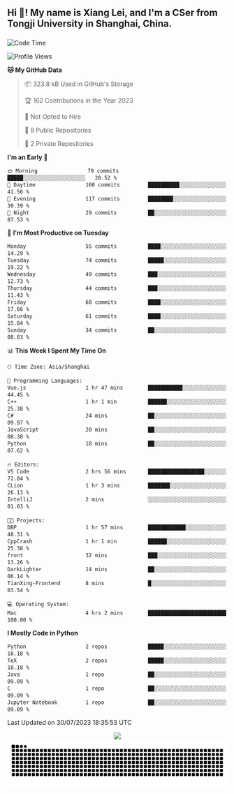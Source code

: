 <h2 align="left">Hi 👋! My name is Xiang Lei, and I'm a CSer from Tongji University in Shanghai, China.</h2>

###

<!--START_SECTION:waka-->
![Code Time](http://img.shields.io/badge/Code%20Time-92%20hrs%202%20mins-blue)

![Profile Views](http://img.shields.io/badge/Profile%20Views-219-blue)

**🐱 My GitHub Data** 

> 📦 323.8 kB Used in GitHub's Storage 
 > 
> 🏆 162 Contributions in the Year 2023
 > 
> 🚫 Not Opted to Hire
 > 
> 📜 9 Public Repositories 
 > 
> 🔑 2 Private Repositories 
 > 
**I'm an Early 🐤** 

```text
🌞 Morning                79 commits          █████░░░░░░░░░░░░░░░░░░░░   20.52 % 
🌆 Daytime                160 commits         ██████████░░░░░░░░░░░░░░░   41.56 % 
🌃 Evening                117 commits         ████████░░░░░░░░░░░░░░░░░   30.39 % 
🌙 Night                  29 commits          ██░░░░░░░░░░░░░░░░░░░░░░░   07.53 % 
```
📅 **I'm Most Productive on Tuesday** 

```text
Monday                   55 commits          ████░░░░░░░░░░░░░░░░░░░░░   14.29 % 
Tuesday                  74 commits          █████░░░░░░░░░░░░░░░░░░░░   19.22 % 
Wednesday                49 commits          ███░░░░░░░░░░░░░░░░░░░░░░   12.73 % 
Thursday                 44 commits          ███░░░░░░░░░░░░░░░░░░░░░░   11.43 % 
Friday                   68 commits          ████░░░░░░░░░░░░░░░░░░░░░   17.66 % 
Saturday                 61 commits          ████░░░░░░░░░░░░░░░░░░░░░   15.84 % 
Sunday                   34 commits          ██░░░░░░░░░░░░░░░░░░░░░░░   08.83 % 
```


📊 **This Week I Spent My Time On** 

```text
🕑︎ Time Zone: Asia/Shanghai

💬 Programming Languages: 
Vue.js                   1 hr 47 mins        ███████████░░░░░░░░░░░░░░   44.45 % 
C++                      1 hr 1 min          ██████░░░░░░░░░░░░░░░░░░░   25.38 % 
C#                       24 mins             ██░░░░░░░░░░░░░░░░░░░░░░░   09.97 % 
JavaScript               20 mins             ██░░░░░░░░░░░░░░░░░░░░░░░   08.30 % 
Python                   18 mins             ██░░░░░░░░░░░░░░░░░░░░░░░   07.62 % 

🔥 Editors: 
VS Code                  2 hrs 56 mins       ██████████████████░░░░░░░   72.84 % 
CLion                    1 hr 3 mins         ███████░░░░░░░░░░░░░░░░░░   26.13 % 
IntelliJ                 2 mins              ░░░░░░░░░░░░░░░░░░░░░░░░░   01.03 % 

🐱‍💻 Projects: 
DBP                      1 hr 57 mins        ████████████░░░░░░░░░░░░░   48.31 % 
CppCrash                 1 hr 1 min          ██████░░░░░░░░░░░░░░░░░░░   25.38 % 
front                    32 mins             ███░░░░░░░░░░░░░░░░░░░░░░   13.26 % 
DarkLighter              14 mins             ██░░░░░░░░░░░░░░░░░░░░░░░   06.14 % 
TianXing-Frontend        8 mins              █░░░░░░░░░░░░░░░░░░░░░░░░   03.54 % 

💻 Operating System: 
Mac                      4 hrs 2 mins        █████████████████████████   100.00 % 
```

**I Mostly Code in Python** 

```text
Python                   2 repos             █████░░░░░░░░░░░░░░░░░░░░   18.18 % 
TeX                      2 repos             █████░░░░░░░░░░░░░░░░░░░░   18.18 % 
Java                     1 repo              ██░░░░░░░░░░░░░░░░░░░░░░░   09.09 % 
C                        1 repo              ██░░░░░░░░░░░░░░░░░░░░░░░   09.09 % 
Jupyter Notebook         1 repo              ██░░░░░░░░░░░░░░░░░░░░░░░   09.09 % 
```




 Last Updated on 30/07/2023 18:35:53 UTC
<!--END_SECTION:waka-->

<div align="center">
  <img src="https://github-readme-stats.vercel.app/api?username=Lei00764&show_icons=true&theme=radical" />
 </div>

 <div align="center">

<picture>
  <source media="(prefers-color-scheme: dark)" srcset="https://raw.githubusercontent.com/Lei00764/Lei00764/output/github-contribution-grid-snake-dark.svg">
  <source media="(prefers-color-scheme: light)" srcset="https://raw.githubusercontent.com/Lei00764/Lei00764/output/github-contribution-grid-snake.svg">
  <img alt="github contribution grid snake animation" src="https://raw.githubusercontent.com/Lei00764/Lei00764/output/github-contribution-grid-snake.svg">
</picture>

</div>




